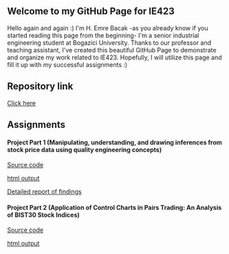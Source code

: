 ## Welcome to my GitHub Page for IE423

Hello again and again :) I'm H. Emre Bacak -as you already know if you started reading this page from the beginning-
I'm a senior industrial engineering student at Bogazici University. Thanks to our professor and teaching assistant, I've created this beautiful GitHub Page to demonstrate and organize my work related to IE423. Hopefully, I will utilize this page and fill it up with my successful assignments :)

## Repository link
[Click here](https://github.com/BU-IE-423/fall-23-hemrebacak)
## Assignments
#### Project Part 1 (Manipulating, understanding, and drawing inferences from stock price data using quality engineering concepts)

[Source code](code.ipynb)

[html output](code.html)

[Detailed report of findings](ProjectPart1.pdf)

#### Project Part 2 (Application of Control Charts in Pairs Trading: An Analysis of BIST30 Stock Indices)

[Source code](IE423_Project_Part2_Code.ipynb)

[html output](IE423_Project_Part2_html.html)
